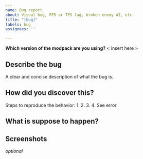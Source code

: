 ```yaml
---
name: Bug report
about: Visual bug, FPS or TPS lag, broken enemy AI, etc.
title: "[bug]"
labels: bug
assignees: ''

---
```


**Which version of the modpack are you using?**
< insert here >

## Describe the bug
A clear and concise description of what the bug is.


## How did you discover this?
Steps to reproduce the behavior:
1. 
2. 
3. 
4. See error


## What is suppose to happen?


## Screenshots
*optional*
